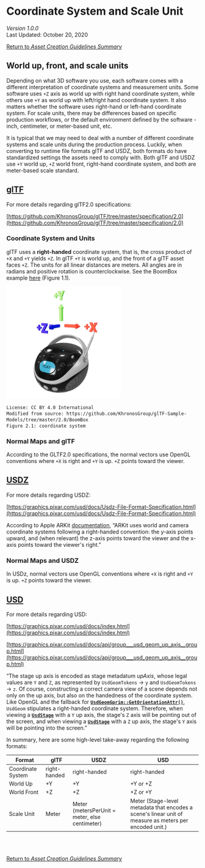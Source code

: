 # Coordinate System and Scale Unit

*Version 1.0.0*\
Last Updated: October 20, 2020

[<ins>Return to <em>Asset Creation Guidelines Summary</em></ins>](./asset-creation-guidelines/RealtimeAssetCreationGuidelines.md)

## World up, front, and scale units

Depending on what 3D software you use, each software comes with a different interpretation of coordinate systems and measurement units. Some software uses `+Z` axis as world up with right hand coordinate system, while others use `+Y` as world up with left/right hand coordinate system. It also matters whether the software uses right-hand or left-hand coordinate system. For scale units, there may be differences based on specific production workflows, or the default environment defined by the software - inch, centimeter, or meter-based unit, etc.

It is typical that we may need to deal with a number of different coordinate systems and scale units during the production process. Luckily, when converting to runtime file formats glTF and USDZ, both formats do have standardized settings the assets need to comply with. Both glTF and USDZ use `+Y` world up, `+Z` world front, right-hand coordinate system, and both are meter-based scale standard.

## [glTF](https://github.com/KhronosGroup/glTF/tree/master/specification/2.0#coordinate-system-and-units)

For more details regarding glTF2.0 specifications:

[https://github.com/KhronosGroup/glTF/tree/master/specification/2.0](https://github.com/KhronosGroup/glTF/tree/master/specification/2.0)

### Coordinate System and Units

glTF uses a **right-handed** coordinate system, that is, the cross product of `+X` and `+Y` yields `+Z`. In glTF `+Y` is world up, and the front of a glTF asset faces `+Z`. The units for all linear distances are meters. All angles are in radians and positive rotation is counterclockwise. See the BoomBox example [here](https://gitlab.khronos.org/3dcommerce/assetcreation-models/tree/master/sample-assets/BoomBoxWithAxes) (Figure 1.1).

<img src="figures/coordinateSystemAndScaleUnit_001.jpg" width="300"/>

    License: CC BY 4.0 International
    Modified from source: https://github.com/KhronosGroup/glTF-Sample-Models/tree/master/2.0/BoomBox
    Figure 2.1: coordinate system

### Normal Maps and glTF

According to the GLTF2.0 specifications, the normal vectors use OpenGL conventions where `+X` is right and `+Y` is up. `+Z` points toward the viewer.

## [USDZ](https://developer.apple.com/documentation/arkit/understanding_world_tracking)

For more details regarding USDZ:

[https://graphics.pixar.com/usd/docs/Usdz-File-Format-Specification.html](https://graphics.pixar.com/usd/docs/Usdz-File-Format-Specification.html)

According to Apple ARKit [documentation](https://developer.apple.com/documentation/arkit/understanding_world_tracking), “ARKit uses world and camera coordinate systems following a right-handed convention: the y-axis points upward, and (when relevant) the z-axis points toward the viewer and the x-axis points toward the viewer's right.” 


### Normal Maps and USDZ

In USDz, normal vectors use OpenGL conventions where `+X` is right and `+Y` is up. `+Z` points toward the viewer.


## [USD](https://graphics.pixar.com/usd/docs/api/group___usd_geom_up_axis__group.html)

For more details regarding USD:

[https://graphics.pixar.com/usd/docs/index.html](https://graphics.pixar.com/usd/docs/index.html)

[https://graphics.pixar.com/usd/docs/api/group___usd_geom_up_axis__group.html](https://graphics.pixar.com/usd/docs/api/group___usd_geom_up_axis__group.html)

“The stage up axis is encoded as stage metadatum _upAxis_, whose legal values are `Y` and `Z`, as represented by `UsdGeomTokens` -> `y` and `UsdGeomTokens` -> `z`. Of course, constructing a correct camera view of a scene depends not only on the up axis, but also on the handedness of the coordinate system. Like OpenGL and the fallback for **[`UsdGeomGprim::GetOrientationAttr()`](https://graphics.pixar.com/usd/docs/api/class_usd_geom_gprim.html#ad1f744a16695ab5219dd15c7237eae4f)**, `UsdGeom` stipulates a right-handed coordinate system. Therefore, when viewing a **[`UsdStage`](https://graphics.pixar.com/usd/docs/api/class_usd_stage.html)** with a `Y` up axis, the stage's `Z` axis will be pointing out of the screen, and when viewing a **[`UsdStage`](https://graphics.pixar.com/usd/docs/api/class_usd_stage.html)** with a `Z` up axis, the stage's `Y` axis will be pointing into the screen.”

In summary, here are some high-level take-away regarding the following formats:

|Format|glTF|USDZ|USD|
|--- |--- |--- |--- |
|Coordinate System|right-handed|right-handed|right-handed|
|World Up|+Y|+Y|+Y or +Z|
|World Front|+Z|+Z|+Z or +Y|
|Scale Unit|Meter|Meter (metersPerUnit = meter, else centimeter)|Meter (Stage-level metadata that encodes a scene's linear unit of measure as meters per encoded unit.)|

<br></br>

[<ins>Return to <em>Asset Creation Guidelines Summary</em></ins>](./asset-creation-guidelines/RealtimeAssetCreationGuidelines.md)